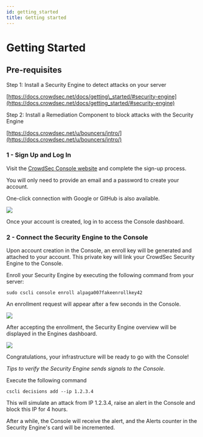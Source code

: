 ```yaml
---
id: getting_started
title: Getting started
---
```


# Getting Started

## Pre-requisites

  

Step 1: Install a Security Engine to detect attacks on your server

[https://docs.crowdsec.net/docs/getting\_started/#security-engine](https://docs.crowdsec.net/docs/getting_started/#security-engine)

  

Step 2: Install a Remediation Component to block attacks with the Security Engine

[https://docs.crowdsec.net/u/bouncers/intro/](https://docs.crowdsec.net/u/bouncers/intro/)

  

### 1 - Sign Up and Log In

Visit the [CrowdSec Console website](https://app.crowdsec.net) and complete the sign-up process.

You will only need to provide an email and a password to create your account.

One-click connection with Google or GitHub is also available.

  

![](/img/console/getting_started/signin_form.png)

  

Once your account is created, log in to access the Console dashboard.

  

### 2 - Connect the Security Engine to the Console

Upon account creation in the Console, an enroll key will be generated and attached to your account. This private key will link your CrowdSec Security Engine to the Console.

Enroll your Security Engine by executing the following command from your server:

```plain
sudo cscli console enroll alpaga007fakeenrollkey42
```

  

An enrollment request will appear after a few seconds in the Console.

![](/img/console/getting_started/console_pending_enroll.png)

  

After accepting the enrollment, the Security Engine overview will be displayed in the Engines dashboard.

![](/img/console/getting_started/console_home.png)

  

Congratulations, your infrastructure will be ready to go with the Console!

  

_Tips to verify the Security Engine sends signals to the Console._

Execute the following command

```plain
cscli decisions add --ip 1.2.3.4
```

This will simulate an attack from IP 1.2.3.4, raise an alert in the Console and block this IP for 4 hours.

After a while, the Console will receive the alert, and the Alerts counter in the Security Engine's card will be incremented.